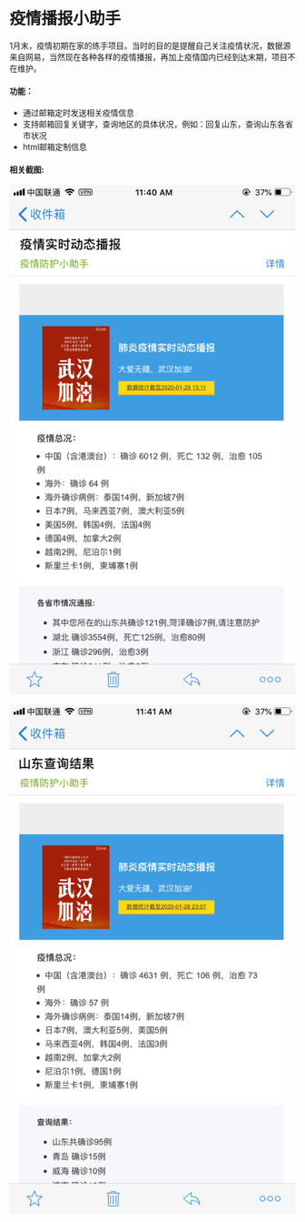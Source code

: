 # 疫情播报小助手

1月末，疫情初期在家的练手项目。当时的目的是提醒自己关注疫情状况，数据源来自网易，当然现在各种各样的疫情播报，再加上疫情国内已经到达末期，项目不在维护。

#### 功能：

- 通过邮箱定时发送相关疫情信息
- 支持邮箱回复关键字，查询地区的具体状况，例如：回复山东，查询山东各省市状况
- html邮箱定制信息

#### 相关截图:

![1](https://github.com/itimetime/OutbreakReporting/blob/master/img/QQ1.png)

![2](https://github.com/itimetime/OutbreakReporting/blob/master/img/QQ2.png)



